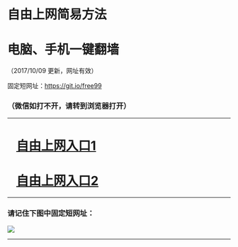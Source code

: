﻿# 自由上网简易方法

# 电脑、手机一键翻墙

（2017/10/09 更新，网址有效）

固定短网址：https://git.io/free99

### （微信如打不开，请转到浏览器打开）


***





# &nbsp;&nbsp; <a href="http://ft930218473.fwq-tz-1001.info/fwqtz01.html?t=100900110399 " target="_blank">自由上网入口1</a>
# &nbsp;&nbsp; <a href="http://ft2893631121.fwq-tz-1002.info/fwqtz02.html?t=100900115439 " target="_blank">自由上网入口2</a>
***

### 请记住下图中固定短网址：

<img src="https://s3-us-west-2.amazonaws.com/fwq-1001/yjfq-20170905okok.png" /> 


***

